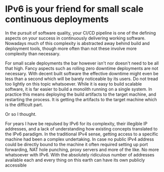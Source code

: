 IPv6 is your friend for small scale continuous deployments
========================================

In the pursuit of software quality, your CI/CD pipeline is one of the defining aspects on your success in continuously delivering working software. Nowadays much of this complexity is abstracted away behind build and deployment tools, though more often than not these involve more complexity than necessary.

For small scale deployments the bar however isn't nor doesn't need to be all that high. Fancy aspects such as rolling zero downtime deployments are not necessary. With decent built software the effective downtime might even be less than a second which will be barely noticeable by its users. Do not tread too lightly on this topic whatsoever. While it is easy to build scalable software, it is far easier to build a monolith running on a single system. In practice this means deploying the build artifacts to the target machine, and restarting the process. It is getting the artifacts to the target machine which is the difficult part.

Or so I thought.

For years I have be repulsed by IPv6 for its complexity, their illegible IP addresses, and a lack of understanding how existing concepts translated to the IPv6 paradigm. In the traditional IPv4 sense, getting access to a specific machine had been a complex undertaking. In case no public IPv4 address could be directly bound to the machine it often required setting up port forwarding, NAT hole punching, proxy servers and more of the like. No more whatsoever with IPv6. With the absolutely ridiculous number of addresses available each and every thing on this earth can have its own publicly accessible